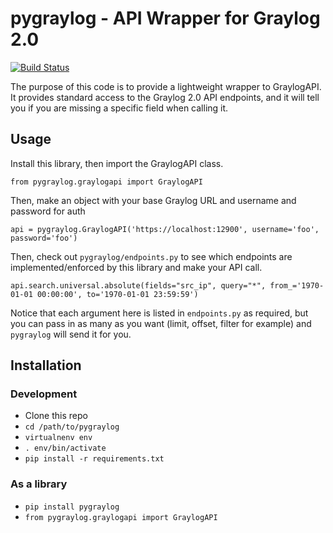# pygraylog - API Wrapper for Graylog 2.0

[![Build Status](https://travis-ci.org/zmallen/pygraylog.svg?branch=zma%2Fadd_tests)](https://travis-ci.org/zmallen/pygraylog)

The purpose of this code is to provide a lightweight wrapper to GraylogAPI. It provides standard access to the Graylog 2.0 API endpoints, and it will tell you if you are missing a specific field when calling it. 

## Usage

Install this library, then import the GraylogAPI class.

`from pygraylog.graylogapi import GraylogAPI`

Then, make an object with your base Graylog URL and username and password for auth

`api = pygraylog.GraylogAPI('https://localhost:12900', username='foo', password='foo')`

Then, check out `pygraylog/endpoints.py` to see which endpoints are implemented/enforced by this library and make your API call.

`api.search.universal.absolute(fields="src_ip", query="*", from_='1970-01-01 00:00:00', to='1970-01-01 23:59:59')`  

Notice that each argument here is listed in `endpoints.py` as required,  but you can pass in as many as you want (limit, offset, filter for example) and `pygraylog` will send it for you.

## Installation

### Development

* Clone this repo
* `cd /path/to/pygraylog`
* `virtualnenv env`
* `. env/bin/activate`
* `pip install -r requirements.txt`

### As a library
* `pip install pygraylog` 
* `from pygraylog.graylogapi import GraylogAPI`

